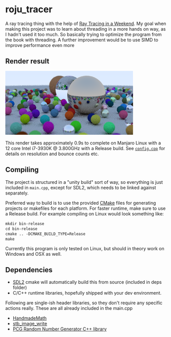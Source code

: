# roju_tracer
A ray tracing thing with the help of [Ray Tracing in a Weekend](http://www.realtimerendering.com/raytracing/Ray%20Tracing%20in%20a%20Weekend.pdf). My goal when making this project was to learn about threading in a more hands on way, as I hadn't used it too much. So basically trying to optimize the program from the book with threading. A further improvement would be to use SIMD to improve performance even more


## Render result
![alt text](render.png "Render png")

This render takes approximately 0.9s to complete on Manjaro Linux with a 12 core Intel i7-3930K @ 3.800GHz with a Release build. See [`config.cpp`](src/config.cpp) for details on resolution and bounce counts etc.


## Compiling
The project is structured in a "unity build" sort of way, so everything is just included in `main.cpp`, except for SDL2, which needs to be linked against separately.

Preferred way to build is to use the provided [CMake](https://cmake.org/) files for generating projects or makefiles for each platform. For faster runtime, make sure to use a Release build. For example compiling on Linux would look something like:
```
mkdir bin-release
cd bin-release
cmake .. -DCMAKE_BUILD_TYPE=Release
make
```

Currently this program is only tested on Linux, but should in theory work on Windows and OSX as well.


## Dependencies
- [SDL2](http://libsdl.org/) cmake will automatically build this from source (included in deps folder)
- C/C++ runtime libraries, hopefully shipped with your dev environment.

Following are single-ish header libraries, so they don't require any specific actions really. These are all already included in the main.cpp
- [HandmadeMath](https://github.com/HandmadeMath/Handmade-Math)
- [stb_image_write](https://github.com/nothings/stb)
- [PCG Random Number Generator C++ library](https://github.com/imneme/pcg-cpp)

